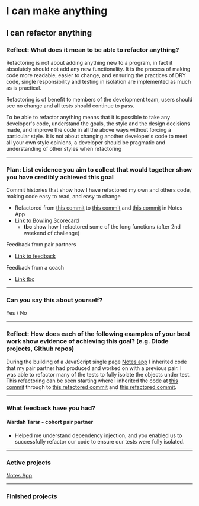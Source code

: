 # I can make anything

## I can refactor anything

### Reflect: What does it mean to be able to refactor anything?

Refactoring is not about adding anything new to a program, in fact it absolutely should not add any new functionality. It is the process of making code more readable, easier to change, and ensuring the practices of DRY code, single responsibility and testing in isolation are implemented as much as is practical.

Refactoring is of benefit to members of the development team, users should see no change and all tests should continue to pass.

To be able to refactor anything means that it is possible to take any developer's code, understand the goals, the style and the design decisions made, and improve the code in all the above ways without forcing a particular style.
It is not about changing another developer's code to meet all your own style opinions, a developer should be pragmatic and understanding of other styles when refactoring

------

### Plan: List evidence you aim to collect that would together show you have credibly achieved this goal

Commit histories that show how I have refactored my own and others code, making code easy to read, and easy to change
- Refactored from [this commit](https://github.com/mattTea/notes-app-Tuesday/commit/f8ed791a81026b99c266d76260eccce314c0a747) to [this commit](https://github.com/mattTea/notes-app-Tuesday/commit/20b29a826707be723a6abb7c0d21dc1560780901) and [this commit](https://github.com/mattTea/notes-app-Tuesday/commit/af4b815564cbcdfd104ceb7ab2b7c853de4ab971) in Notes App
- [Link to Bowling Scorecard](https://github.com/mattTea/bowling-challenge/commits/master)
  - **tbc** show how I refactored some of the long functions (after 2nd weekend of challenge)

Feedback from pair partners
- [Link to feedback](https://github.com/mattTea/Portfolio/blob/master/goals_and_evidence/1_make_anything/5_refactor_anything.md#what-feedback-have-you-had)

Feedback from a coach
- [Link tbc](https://github.com/mattTea/Portfolio/blob/master/goals_and_evidence/1_make_anything/5_refactor_anything.md#what-feedback-have-you-had)

------

### Can you say this about yourself? 

Yes / No


------

### Reflect: How does each of the following examples of your best work show evidence of achieving this goal? (e.g. Diode projects, Github repos)

During the building of a JavaScript single page [Notes app]() I inherited code that my pair partner had produced and worked on with a previous pair. I was able to refactor many of the tests to fully isolate the objects under test. This refactoring can be seen starting where I inherited the code at [this commit](https://github.com/mattTea/notes-app-Tuesday/commit/f8ed791a81026b99c266d76260eccce314c0a747) through to [this refactored commit](https://github.com/mattTea/notes-app-Tuesday/commit/20b29a826707be723a6abb7c0d21dc1560780901) and [this refactored commit](https://github.com/mattTea/notes-app-Tuesday/commit/af4b815564cbcdfd104ceb7ab2b7c853de4ab971).


-------

### What feedback have you had?

#### Wardah Tarar - cohort pair partner

- Helped me understand dependency injection, and you enabled us to successfully refactor our code to ensure our tests were fully isolated.

------

### Active projects

[Notes App](https://github.com/mattTea/Portfolio/blob/master/projects/notes-js.md)

------

### Finished projects
